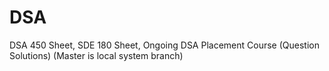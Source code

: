 # DSA
DSA 450 Sheet, SDE 180 Sheet, Ongoing DSA Placement Course (Question Solutions)
(Master is local system branch)
